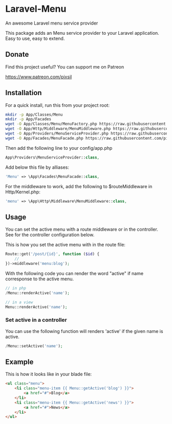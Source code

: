 # Laravel-Menu
An awesome Laravel menu service provider

This package adds an Menu service provider to your Laravel application. Easy to use, easy to extend.

## Donate

Find this project useful? You can support me on Patreon

https://www.patreon.com/pixsil

## Installation

For a quick install, run this from your project root:
```bash
mkdir -p App/Classes/Menu
mkdir -p App/Facades
wget -O App/Classes/Menu/MenuFactory.php https://raw.githubusercontent.com/pixsil/Laravel-Menu/main/Classes/Menu/MenuFactory.php
wget -O App/Http/Middleware/MenuMiddleware.php https://raw.githubusercontent.com/pixsil/Laravel-Menu/main/Http/Middleware/MenuMiddleware.php
wget -O App/Providers/MenuServiceProvider.php https://raw.githubusercontent.com/pixsil/Laravel-Menu/main/Providers/MenuServiceProvider.php
wget -O App/Facades/MenuFacade.php https://raw.githubusercontent.com/pixsil/Laravel-Menu/main/Facades/MenuFacade.php
```

Then add the following line to your config/app.php

```php
App\Providers\MenuServiceProvider::class,
```

Add below this file by alliases:

```php
'Menu' => \App\Facades\MenuFacade::class,
```

For the middleware to work, add the following to $routeMiddleware in Http/Kernel.php:

```php
'menu' => \App\Http\Middleware\MenuMiddleware::class,
```


## Usage

You can set the active menu with a route middleware or in the controller. See for the controller configuration below.

This is how you set the active menu with in the route file:

```php
Route::get('/post/{id}', function ($id) {
    //
})->middleware('menu:blog');
```

With the following code you can render the word "active" if name corresponse to the active menu.
```php
// in php
/Menu::renderActive('name');

// in a view
Menu::renderActive('name');
```

### Set active in a controller

You can use the following function will renders 'active' if the given name is active.

```php
/Menu::setActive('name');
```

## Example

This is how it looks like in your blade file:

```html
<ul class="menu">
    <li class="menu-item {{ Menu::getActive('blog') }}">
        <a href="#">Blog</a>
    </li>
    <li class="menu-item {{ Menu::getActive('news') }}">
        <a href="#">News</a>
    </li>
</ul>
```


